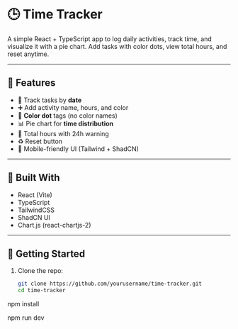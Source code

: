 # 🕒 Time Tracker

A simple React + TypeScript app to log daily activities, track time, and visualize it with a pie chart. Add tasks with color dots, view total hours, and reset anytime.

---

## 📌 Features

- 📅 Track tasks by **date**
- ➕ Add activity name, hours, and color
- 🎨 **Color dot** tags (no color names)
- 📊 Pie chart for **time distribution**
- 🧮 Total hours with 24h warning
- ♻️ Reset button
- 📱 Mobile-friendly UI (Tailwind + ShadCN)

---

## 🧠 Built With

- React (Vite)
- TypeScript
- TailwindCSS
- ShadCN UI
- Chart.js (react-chartjs-2)

---

## 🚀 Getting Started

1. Clone the repo:
   ```bash
   git clone https://github.com/yourusername/time-tracker.git
   cd time-tracker

   
npm install


npm run dev
